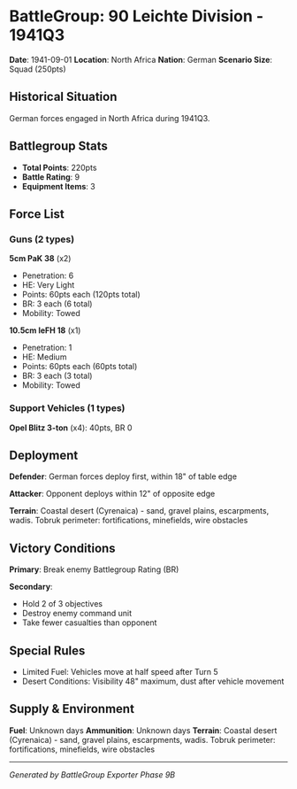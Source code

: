 # BattleGroup: 90 Leichte Division - 1941Q3

**Date**: 1941-09-01
**Location**: North Africa
**Nation**: German
**Scenario Size**: Squad (250pts)

## Historical Situation

German forces engaged in North Africa during 1941Q3.

## Battlegroup Stats

- **Total Points**: 220pts
- **Battle Rating**: 9
- **Equipment Items**: 3

## Force List

### Guns (2 types)

**5cm PaK 38** (x2)
- Penetration: 6
- HE: Very Light
- Points: 60pts each (120pts total)
- BR: 3 each (6 total)
- Mobility: Towed

**10.5cm leFH 18** (x1)
- Penetration: 1
- HE: Medium
- Points: 60pts each (60pts total)
- BR: 3 each (3 total)
- Mobility: Towed

### Support Vehicles (1 types)

**Opel Blitz 3-ton** (x4): 40pts, BR 0

## Deployment

**Defender**: German forces deploy first, within 18" of table edge

**Attacker**: Opponent deploys within 12" of opposite edge

**Terrain**: Coastal desert (Cyrenaica) - sand, gravel plains, escarpments, wadis. Tobruk perimeter: fortifications, minefields, wire obstacles

## Victory Conditions

**Primary**: Break enemy Battlegroup Rating (BR)

**Secondary**:
- Hold 2 of 3 objectives
- Destroy enemy command unit
- Take fewer casualties than opponent

## Special Rules

- Limited Fuel: Vehicles move at half speed after Turn 5
- Desert Conditions: Visibility 48" maximum, dust after vehicle movement

## Supply & Environment

**Fuel**: Unknown days
**Ammunition**: Unknown days
**Terrain**: Coastal desert (Cyrenaica) - sand, gravel plains, escarpments, wadis. Tobruk perimeter: fortifications, minefields, wire obstacles

---

*Generated by BattleGroup Exporter Phase 9B*
